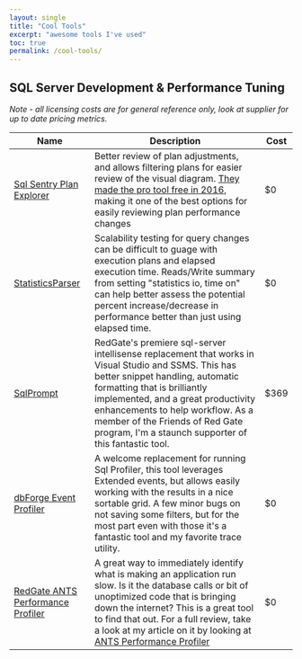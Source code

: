 ```yaml
---
layout: single
title: "Cool Tools"
excerpt: "awesome tools I've used"
toc: true
permalink: /cool-tools/
---
```


## SQL Server Development & Performance Tuning

_Note - all licensing costs are for general reference only, look at supplier for up to date pricing metrics._

| Name | Description | Cost |
| ---- | ----------- | ---- |
| [Sql Sentry Plan Explorer](http://bit.ly/2qpm2iE)     | Better review of plan adjustments, and allows filtering plans for easier review of the visual diagram. [They made the pro tool free in 2016](http://bit.ly/2qphhW7), making it one of the best options for easily reviewing plan performance changes | $0 |
| [StatisticsParser](http://bit.ly/2qp2U40)     | Scalability testing for query changes can be difficult to guage with execution plans and elapsed execution time. Reads/Write summary from setting "statistics io, time on" can help better assess the potential percent increase/decrease in performance better than just using elapsed time. | $0 |
| [SqlPrompt](http://bit.ly/1QSfMUl)     | RedGate's premiere sql-server intellisense replacement that works in Visual Studio and SSMS. This has better snippet handling, automatic formatting that is brilliantly implemented, and a great productivity enhancements to help workflow. As a member of the Friends of Red Gate program, I'm a staunch supporter of this fantastic tool. | $369 |
| [dbForge Event Profiler](http://bit.ly/2qkYsH5)     | A welcome replacement for running Sql Profiler, this tool leverages Extended events, but allows easily working with the results in a nice sortable grid. A few minor bugs on not saving some filters, but for the most part even with those it's a fantastic tool and my favorite trace utility. | $0 |
|[RedGate ANTS Performance Profiler](http://bit.ly/2uN4gec)| A great way to immediately identify what is making an application run slow. Is it the database calls or bit of unoptimized code that is bringing down the internet? This is a great tool to find that out. For a full review, take a look at my article on it by looking at [ANTS Performance Profiler](..\_posts\2017-07-21-ants-performance-profiler-for-the-sql-server-dev.md) | $0 |




